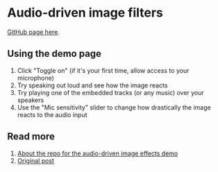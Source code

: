 # Audio-driven image filters

[GitHub page here](https://ashryanbeats.github.io/web-audio-api/audio-driven-image-filters/).

## Using the demo page

1. Click "Toggle on" (if it's your first time, allow access to your microphone)
1. Try speaking out loud and see how the image reacts
1. Try playing one of the embedded tracks (or any music) over your speakers
1. Use the "Mic sensitivity" slider to change how drastically the image reacts to the audio input

## Read more

1. [About the repo for the audio-driven image effects demo](https://blog.ashryan.io/repo-for-the-audio-driven-image-effects-demo/)
1. [Original post](https://blog.ashryan.io/audio-driven-image-effects/)
